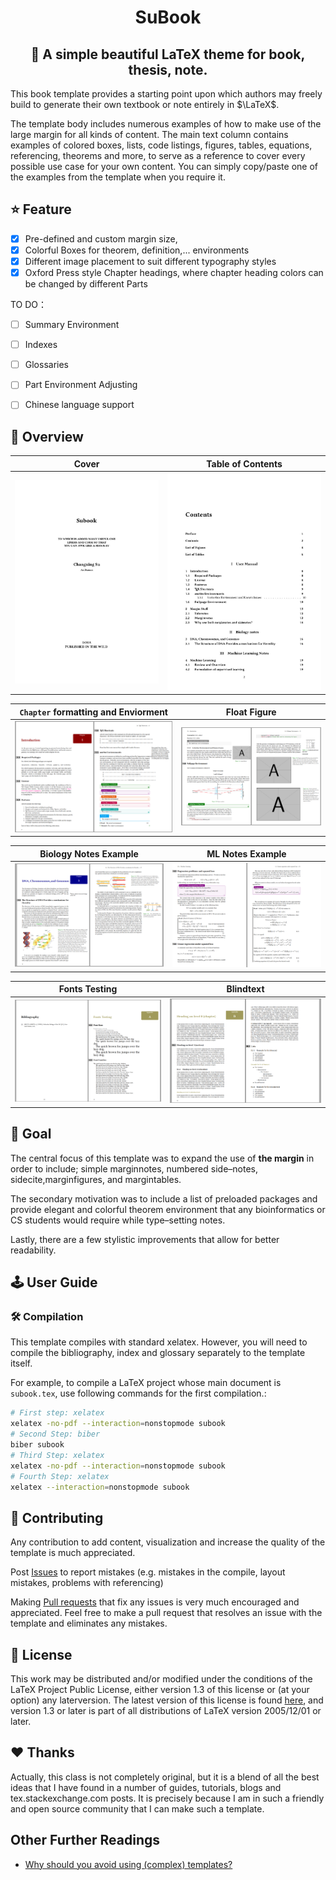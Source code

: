<!-- Author : Changxing Su-->

<div align="center">

#  SuBook
##  🎨 A simple beautiful LaTeX theme for book, thesis, note.

</div>


This book template provides a starting point upon which authors may freely build to generate their own textbook or note entirely in $\LaTeX$.

The template body includes numerous examples of how to make use of the large margin for all kinds of content. The main text column contains examples of colored boxes, lists, code listings, figures, tables, equations, referencing, theorems and more, to serve as a reference to cover every possible use case for your own content. You can simply copy/paste one of the examples from the template when you require it.
## ⭐ Feature
- [x] Pre-defined and custom margin size,
- [x]  Colorful Boxes for theorem, definition,... environments
- [x] Different image placement to suit different typography styles
- [x] Oxford Press style Chapter headings, where chapter heading colors can be changed  by different Parts

TO DO：

- [ ] Summary Environment
- [ ] Indexes
- [ ] Glossaries
- [ ] Part Environment Adjusting
- [ ] Chinese language support




## 📖 Overview
|    Cover    |     Table of Contents     |
| :-----------------------: | :-----------------------: |
| ![img](img/cover.jpg) | ![img](img/content.jpg) |



|    `Chapter` formatting and Enviorment    |    Float Figure     |
| :-----------------------: | :-----------------------: |
| ![img](img/overview1.png) | ![img](img/overview2.png) |

|    Biology Notes Example   |     ML Notes Example    |
| :-----------------------: | :-----------------------: |
| ![img](img/overview_bio.png) | ![img](img/overview_ml.png) |


|    Fonts Testing    |     Blindtext    |
| :-----------------------: | :-----------------------: |
| ![img](img/overview4.png) | ![img](img/overview3.png) |


## 🎯 Goal
The central focus of this template was to expand the use of **the margin** in order to include; simple marginnotes, numbered side–notes, sidecite,marginfigures, and margintables. 

The secondary motivation was to include a list of
preloaded packages and provide  elegant and colorful theorem  environment that any bioinformatics or CS students would require while type–setting notes. 

Lastly, there are a few stylistic improvements that allow for better readability.
## 🕹️ User Guide
### 🛠 Compilation
This template compiles with standard xelatex. However, you will need to compile the bibliography, index and glossary separately to the template itself.

For example, to compile a LaTeX project whose main document is `subook.tex`, use following commands for the first compilation.:
```sh
# First step: xelatex
xelatex -no-pdf --interaction=nonstopmode subook
# Second Step: biber
biber subook
# Third Step: xelatex
xelatex -no-pdf --interaction=nonstopmode subook
# Fourth Step: xelatex
xelatex --interaction=nonstopmode subook
```


## 💪 Contributing
Any contribution to add content, visualization and increase the quality of the template is much appreciated.

Post [Issues](https://github.com/chancey922/subook/issues) to report mistakes (e.g. mistakes in the compile, layout mistakes, problems with referencing)

Making [Pull requests](https://github.com/chancey922/subook/pulls) that fix any issues is very much encouraged and appreciated. Feel free to make a pull request that resolves an issue with the template and eliminates any mistakes.
## 📝 License

This work may be distributed and/or modified under the conditions of the LaTeX Project Public License, either version 1.3 of this license or (at your option) any laterversion. The latest version of this license is found [here](http://www.latex-project.org/lppl.txt), and version 1.3 or later is part of all distributions of LaTeX version 2005/12/01 or later.

## ❤️ Thanks
Actually, this class is not completely 
original, but it is a blend of all the best ideas that I have found in a 
number of guides, tutorials, blogs and tex.stackexchange.com posts. It is precisely because I am in such a friendly and open source community that I can make such a template.

## Other Further Readings
* [Why should you avoid using (complex) templates?](https://tex.stackexchange.com/questions/390683/why-should-you-avoid-using-complex-templates) 